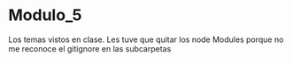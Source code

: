 # Modulo_5
Los temas vistos en clase. 
Les tuve que quitar los node Modules porque no me reconoce el gitignore en las subcarpetas
